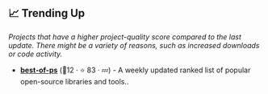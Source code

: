 ## 📈 Trending Up

_Projects that have a higher project-quality score compared to the last update. There might be a variety of reasons, such as increased downloads or code activity._

- <b><a href="https://github.com/jinningwang/best-of-ps">best-of-ps</a></b> (🥇12 ·  ⭐ 83 · 💤) - A weekly updated ranked list of popular open-source libraries and tools..

